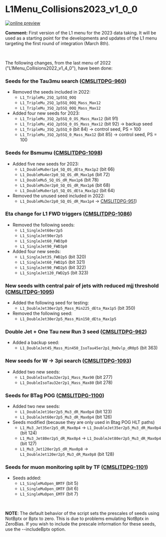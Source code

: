 # L1Menu_Collisions2023_v1_0_0

[![online preview](https://img.shields.io/badge/Online%20preview-click%20here-blue)](https://htmlpreview.github.io/?https://github.com/cms-l1-dpg/L1MenuRun3/blob/master/development/L1Menu_Collisions2023_v1_0_0/L1Menu_Collisions2023_v1_0_0.html)

**Comment:** 
First version of the L1 menu for the 2023 data taking. It will be used as a starting point for the developments and updates of the L1 menu targeting the first round of integration (March 8th).

<br/>

The following changes, from the last menu of 2022 ("L1Menu_Collisions2022_v1_4_0"), have been done:

### Seeds for the Tau3mu search ([CMSLITDPG-960](https://its.cern.ch/jira/browse/CMSLITDPG-960))
   - Removed the seeds included in 2022: 
      - `L1_TripleMu_2SQ_1p5SQ_0OQ` 
      - `L1_TripleMu_2SQ_1p5SQ_0OQ_Mass_Max12` 
      - `L1_TripleMu_3SQ_2p5SQ_0OQ_Mass_Max12` 
   - Added four new seeds for 2023:
      - `L1_TripleMu_3SQ_2p5SQ_0_OS_Mass_Max12` (bit 91) 
      - `L1_TripleMu_4SQ_2p5SQ_0_OS_Mass_Max12` (bit 92) &rarr; backup seed
      - `L1_TripleMu_3SQ_2p5SQ_0` (bit 84) &rarr; control seed, PS = 100
      - `L1_TripleMu_3SQ_2p5SQ_0_Mass_Max12` (bit 85) &rarr; control seed, PS = 100
      
      
### Seeds for Bsmumu ([CMSLITDPG-1098](https://its.cern.ch/jira/browse/CMSLITDPG-1098))      
   - Added five new seeds for 2023:
      - `L1_DoubleMu0er1p4_SQ_OS_dEta_Max1p2` (bit 66)
      - `L1_DoubleMu4er2p0_SQ_OS_dR_Max1p6` (bit 72)
      - `L1_DoubleMu5_SQ_OS_dR_Max1p6` (bit 78)
      - `L1_DoubleMu3er2p0_SQ_OS_dR_Max1p6` (bit 68)
      - `L1_DoubleMu0er1p5_SQ_OS_dEta_Max1p2` (bit 64)  
   - Removed the unused seed included in 2022: 
      - `L1_DoubleMu3er2p0_SQ_OS_dR_Max1p4` &rarr; [CMSLITDPG-951](https://its.cern.ch/jira/browse/CMSLITDPG-951)) 


### Eta change for L1 FWD triggers ([CMSLITDPG-1086](https://its.cern.ch/jira/browse/CMSLITDPG-1086))
   - Removed the following seeds:
      - `L1_SingleJet60er2p5` 
      - `L1_SingleJet90er2p5` 
      - `L1_SingleJet60_FWD3p0` 
      - `L1_SingleJet90_FWD3p0` 
   - Added four new seeds:
      - `L1_SingleJet35_FWD2p5` (bit 320)
      - `L1_SingleJet60_FWD2p5` (bit 321)
      - `L1_SingleJet90_FWD2p5` (bit 322)
      - `L1_SingleJet120_FWD2p5` (bit 323)


### New seeds with central pair of jets with reduced mjj threshold ([CMSLITDPG-1095](https://its.cern.ch/jira/browse/CMSLITDPG-1095))
   - Added the following seed for testing:
      - `L1_DoubleJet30er2p5_Mass_Min225_dEta_Max1p5` (bit 350) 
   - Removed the following seed: 
      - `L1_DoubleJet30er2p5_Mass_Min150_dEta_Max1p5`


### Double Jet + One Tau new Run 3 seed ([CMSLITDPG-962](https://its.cern.ch/jira/browse/CMSLITDPG-962))
   - Added a backup seed:
      - `L1_DoubleJet45_Mass_Min450_IsoTau45er2p1_RmOvlp_dR0p5` (bit 363)


### New seeds for W &rarr; 3pi search ([CMSLITDPG-1093](https://its.cern.ch/jira/browse/CMSLITDPG-1093))
   - Added two new seeds:
      - `L1_DoubleIsoTau32er2p1_Mass_Max90` (bit 277)
      - `L1_DoubleIsoTau32er2p1_Mass_Max80` (bit 278)


### Seeds for BTag POG ([CMSLITDPG-1100](https://its.cern.ch/jira/browse/CMSLITDPG-1100))
   - Added two new seeds:
      - `L1_DoubleJet16er2p5_Mu3_dR_Max0p4` (bit 123)
      - `L1_DoubleJet60er2p5_Mu3_dR_Max0p4` (bit 126)
   - Seeds modified (because they are only used in Btag POG HLT paths)
      - `L1_Mu3_Jet35er2p5_dR_Max0p4` &rarr; `L1_DoubleJet35er2p5_Mu3_dR_Max0p4` (bit 124)
      - `L1_Mu3_Jet80er2p5_dR_Max0p4` &rarr; `L1_DoubleJet80er2p5_Mu3_dR_Max0p4` (bit 127)
      - `L1_Mu3_Jet120er2p5_dR_Max0p8` &rarr; `L1_DoubleJet120er2p5_Mu3_dR_Max0p8` (bit 128)


### Seeds for muon monitoring split by TF ([CMSLITDPG-1101](https://its.cern.ch/jira/browse/CMSLITDPG-1101)) 
   - Seeds added:
      - `L1_SingleMuOpen_BMTF` (bit 5)
      - `L1_SingleMuOpen_OMTF` (bit 6)
      - `L1_SingleMuOpen_EMTF` (bit 7)


<br/>

**NOTE**: The default behavior of the script sets the prescales of seeds using NotBptx or Bptx to zero. This is due to problems emulating NotBptx in ZeroBias. If you wish to include the prescale information for these seeds, use the --includeBptx option.
